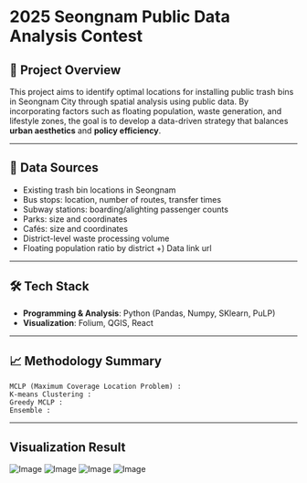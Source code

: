 # 2025 Seongnam Public Data Analysis Contest

## 📌 Project Overview

This project aims to identify optimal locations for installing public trash bins in Seongnam City through spatial analysis using public data. By incorporating factors such as floating population, waste generation, and lifestyle zones, the goal is to develop a data-driven strategy that balances **urban aesthetics** and **policy efficiency**.

---

## 🧩 Data Sources

- Existing trash bin locations in Seongnam
- Bus stops: location, number of routes, transfer times
- Subway stations: boarding/alighting passenger counts
- Parks: size and coordinates
- Cafés: size and coordinates
- District-level waste processing volume
- Floating population ratio by district
+) Data link url

---

## 🛠 Tech Stack

- **Programming & Analysis**: Python (Pandas, Numpy, SKlearn, PuLP)
- **Visualization**: Folium, QGIS, React

---

## 📈 Methodology Summary
```
MCLP (Maximum Coverage Location Problem) : 
K-means Clustering : 
Greedy MCLP :
Ensemble : 
```

---

## Visualization Result
![Image](https://github.com/user-attachments/assets/953916f0-4295-431e-914f-2c36f101a585)
![Image](https://github.com/user-attachments/assets/773698ac-83aa-4f4e-a847-6b92f5429134)
![Image](https://github.com/user-attachments/assets/adb134ed-4758-4f5f-88c8-3fb3f64b98f1)
![Image](https://github.com/user-attachments/assets/2e36d3aa-c077-48c0-8252-3d906f0e2b24)
